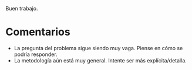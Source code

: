 Buen trabajo.

# Comentarios

- La pregunta del problema sigue siendo muy vaga. Piense en cómo se podría responder.
- La metodología aún está muy general. Intente ser más explícita/detalla.
